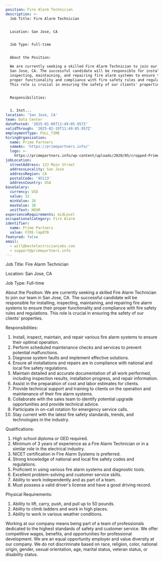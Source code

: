 ```yaml
---
position: Fire Alarm Technician
description: >-
  Job Title: Fire Alarm Technician


  Location: San Jose, CA


  Job Type: Full-time


  About the Position:

  We are currently seeking a skilled Fire Alarm Technician to join our team in
  San Jose, CA. The successful candidate will be responsible for installing,
  inspecting, maintaining, and repairing fire alarm systems to ensure their
  proper functionality and compliance with fire safety rules and regulations.
  This role is crucial in ensuring the safety of our clients' properties.


  Responsibilities:


  1. Inst...
location: 'San Jose, CA'
team: Data Center
datePosted: '2025-01-06T11:49:05.957Z'
validThrough: '2025-02-19T11:49:05.957Z'
employmentType: FULL_TIME
hiringOrganization:
  name: Prime Partners
  sameAs: 'https://primepartners.info/'
  logo: >-
    https://primepartners.info/wp-content/uploads/2020/05/cropped-Prime-Partners-Logo-NO-BG-1-1.png
jobLocation:
  streetAddress: 123 Main Street
  addressLocality: San Jose
  addressRegion: CA
  postalCode: '95113'
  addressCountry: USA
baseSalary:
  currency: USD
  value: 32
  minValue: 26
  maxValue: 38
  unitText: HOUR
experienceRequirements: midLevel
occupationalCategory: Fire Alarm
identifier:
  name: Prime Partners
  value: FIRE-lap070
featured: false
email:
  - will@bestelectricianjobs.com
  - support@primepartners.info
---
```




Job Title: Fire Alarm Technician

Location: San Jose, CA

Job Type: Full-time

About the Position:
We are currently seeking a skilled Fire Alarm Technician to join our team in San Jose, CA. The successful candidate will be responsible for installing, inspecting, maintaining, and repairing fire alarm systems to ensure their proper functionality and compliance with fire safety rules and regulations. This role is crucial in ensuring the safety of our clients' properties.

Responsibilities:

1. Install, inspect, maintain, and repair various fire alarm systems to ensure their optimal operation.
2. Perform scheduled maintenance checks and services to prevent potential malfunctions.
3. Diagnose system faults and implement effective solutions.
4. Ensure all installations and repairs are in compliance with national and local fire safety regulations.
5. Maintain detailed and accurate documentation of all work performed, including inspection results, installation progress, and repair information.
6. Assist in the preparation of cost and labor estimates for clients.
7. Provide technical support and training to clients on the operation and maintenance of their fire alarm systems.
8. Collaborate with the sales team to identify potential upgrade opportunities and provide technical advice.
9. Participate in on-call rotation for emergency service calls.
10. Stay current with the latest fire safety standards, trends, and technologies in the industry.

Qualifications:

1. High school diploma or GED required.
2. Minimum of 3 years of experience as a Fire Alarm Technician or in a similar role in the electrical industry.
3. NICET certification in Fire Alarm Systems is preferred.
4. Strong knowledge of national and local fire safety codes and regulations.
5. Proficient in using various fire alarm systems and diagnostic tools.
6. Excellent problem-solving and customer service skills.
7. Ability to work independently and as part of a team.
8. Must possess a valid driver's license and have a good driving record.

Physical Requirements:

1. Ability to lift, carry, push, and pull up to 50 pounds.
2. Ability to climb ladders and work in high places.
3. Ability to work in various weather conditions.

Working at our company means being part of a team of professionals dedicated to the highest standards of safety and customer service. We offer competitive wages, benefits, and opportunities for professional development. We are an equal opportunity employer and value diversity at our company. We do not discriminate based on race, religion, color, national origin, gender, sexual orientation, age, marital status, veteran status, or disability status.
